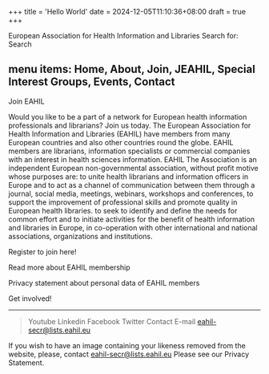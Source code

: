 +++
title = 'Hello World'
date = 2024-12-05T11:10:36+08:00
draft = true
+++

European Association for Health Information and Libraries	Search for: Search

menu items: Home, About, Join, JEAHIL, Special Interest Groups, Events, Contact
---

Join EAHIL

Would you like to be a part of a network for European health information professionals and librarians? Join us today.
The European Association for Health Information and Libraries (EAHIL) have members from many European countries and also other countries round the globe. EAHIL members are librarians, information specialists or commercial companies with an interest in health sciences information.
EAHIL The Association is an independent European non-governmental association, without
profit motive whose purposes are:
to unite health librarians and information officers in Europe and to act as a channel of communication between them through a journal, social media, meetings, webinars, workshops and conferences,
to support the improvement of professional skills and promote quality in European health libraries.
to seek to identify and define the needs for common effort and to initiate activities
for the benefit of health information and libraries in Europe, in co-operation with
other international and national associations, organizations and institutions.

Register to join here!

Read more about EAHIL membership

Privacy statement about personal data of EAHIL members

Get involved!

---
>Youtube
>Linkedin
>Facebook
>Twitter
 Contact
 E-mail		eahil-secr@lists.eahil.eu

If you wish to have an image containing your likeness removed from the website, please, contact eahil-secr@lists.eahil.eu Please see our Privacy Statement.